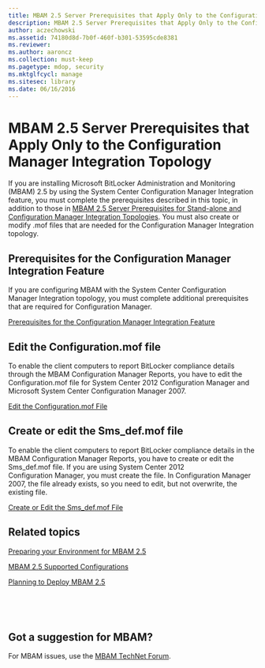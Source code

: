 ```yaml
---
title: MBAM 2.5 Server Prerequisites that Apply Only to the Configuration Manager Integration Topology
description: MBAM 2.5 Server Prerequisites that Apply Only to the Configuration Manager Integration Topology
author: aczechowski
ms.assetid: 74180d8d-7b0f-460f-b301-53595cde8381
ms.reviewer:
ms.author: aaroncz
ms.collection: must-keep
ms.pagetype: mdop, security
ms.mktglfcycl: manage
ms.sitesec: library
ms.date: 06/16/2016
---
```



# MBAM 2.5 Server Prerequisites that Apply Only to the Configuration Manager Integration Topology


If you are installing Microsoft BitLocker Administration and Monitoring (MBAM) 2.5 by using the System Center Configuration Manager Integration feature, you must complete the prerequisites described in this topic, in addition to those in [MBAM 2.5 Server Prerequisites for Stand-alone and Configuration Manager Integration Topologies](mbam-25-server-prerequisites-for-stand-alone-and-configuration-manager-integration-topologies.md). You must also create or modify .mof files that are needed for the Configuration Manager Integration topology.

## Prerequisites for the Configuration Manager Integration Feature


If you are configuring MBAM with the System Center Configuration Manager Integration topology, you must complete additional prerequisites that are required for Configuration Manager.

[Prerequisites for the Configuration Manager Integration Feature](prerequisites-for-the-configuration-manager-integration-feature.md)

## Edit the Configuration.mof file


To enable the client computers to report BitLocker compliance details through the MBAM Configuration Manager Reports, you have to edit the Configuration.mof file for System Center 2012 Configuration Manager and Microsoft System Center Configuration Manager 2007.

[Edit the Configuration.mof File](edit-the-configurationmof-file-mbam-25.md)

## <a href="" id="create-or-edit-the-sms-def-mof-file"></a>Create or edit the Sms\_def.mof file


To enable the client computers to report BitLocker compliance details in the MBAM Configuration Manager Reports, you have to create or edit the Sms\_def.mof file. If you are using System Center 2012 Configuration Manager, you must create the file. In Configuration Manager 2007, the file already exists, so you need to edit, but not overwrite, the existing file.

[Create or Edit the Sms\_def.mof File](create-or-edit-the-sms-defmof-file-mbam-25.md)


## Related topics


[Preparing your Environment for MBAM 2.5](preparing-your-environment-for-mbam-25.md)

[MBAM 2.5 Supported Configurations](mbam-25-supported-configurations.md)

[Planning to Deploy MBAM 2.5](planning-to-deploy-mbam-25.md)

 

 
## Got a suggestion for MBAM?

For MBAM issues, use the [MBAM TechNet Forum](https://social.technet.microsoft.com/Forums/home?forum=mdopmbam).




